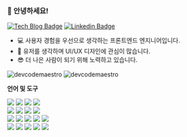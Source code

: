 <div align="left">
      
### 👋 안녕하세요!

[![Tech Blog Badge](https://img.shields.io/badge/Blog-CC0000?style=flat&logo=Tesla&logoColor=white&link=https://comp-jae.tistory.com/)](https://comp-jae.tistory.com/) [![Linkedin Badge](https://img.shields.io/badge/-LinkedIn-blue?style=flat&logo=Linkedin&logoColor=white&link=https://www.linkedin.com/in/%EC%83%81%EC%9E%AC-%EC%9D%B4-21b861309)](https://www.linkedin.com/in/%EC%83%81%EC%9E%AC-%EC%9D%B4-21b861309) 

- 💻 사용자 경험을 우선으로 생각하는 프론트엔드 엔지니어입니다.
- 🎨 유저를 생각하며 UI/UX 디자인에 관심이 많습니다.
- 😎 더 나은 사람이 되기 위해 노력하고 있습니다.

<p>
  <img align="center" src="https://github-readme-stats.vercel.app/api?username=devcodemaestro&show_icons=true&locale=en" alt="devcodemaestro" />
  <img align="center" src="https://github-readme-stats.vercel.app/api/top-langs?username=devcodemaestro&show_icons=true&locale=en&layout=compact" alt="devcodemaestro" />
</p>

**언어 및 도구**
 
  <img src="https://img.shields.io/badge/JavaScript-F7DF1E?style=flat&logo=javascript&logoColor=black"> 
  <img src="https://img.shields.io/badge/TypeScript-3178C6?style=flat&logo=TypeScript&logoColor=white">
  <img src="https://img.shields.io/badge/React-61DAFB?style=flat&logo=react&logoColor=black">
  <img src="https://img.shields.io/badge/Next.js-000000?style=flat&logo=next.js&logoColor=white">
  <br>
  <img src="https://img.shields.io/badge/HTML5-E34F26?style=flat&logo=html5&logoColor=white"> 
  <img src="https://img.shields.io/badge/CSS3-1572B6?style=flat&logo=css3&logoColor=white"> 
  <img src="https://img.shields.io/badge/styled--components-DB7093?style=flat&logo=styled-components&logoColor=white">
  <img src="https://img.shields.io/badge/Tailwindcss-%2338B2AC.svg?style=flat&logo=tailwind-css&logoColor=white">
  <br>
  <img src="https://img.shields.io/badge/Redux-%23593d88.svg?style=flat&logo=redux&logoColor=white">
  <img src="https://img.shields.io/badge/Recoil-3578E5.svg?style=flat&logo=recoil&logoColor=white">
  <img src="https://img.shields.io/badge/Firebase-a08021?style=flat&logo=firebase&logoColor=ffcd34">
  <img src="https://img.shields.io/badge/MySQL-4479A1.svg?style=flat&logo=mysql&logoColor=white">
  <img src="https://img.shields.io/badge/Node.js-6DA55F?style=flat&logo=node.js&logoColor=white">  
  <br>
  <img src="https://img.shields.io/badge/GitHub-181717?style=flat&logo=github&logoColor=white">
  <img src="https://img.shields.io/badge/Git-F05032?style=flat&logo=git&logoColor=white">
  <img src="https://img.shields.io/badge/Slack-4A154B?style=flat&logo=slack&logoColor=white">
  <img src="https://img.shields.io/badge/Figma-F24E1E?style=flat&logo=figma&logoColor=white">
  <img src="https://img.shields.io/badge/Notion-%23000000.svg?style=flat&logo=notion&logoColor=white">

</div>

